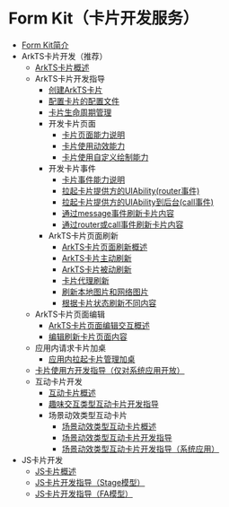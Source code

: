 # Form Kit（卡片开发服务）<!--form-kit-->
- [Form Kit简介](formkit-overview.md)
- ArkTS卡片开发（推荐）<!--arkts-ui-widget-->
  - [ArkTS卡片概述](arkts-form-overview.md)
  - ArkTS卡片开发指导<!--arkts-ui-widget-dev-->
    - [创建ArkTS卡片](arkts-ui-widget-creation.md)
    - [配置卡片的配置文件](arkts-ui-widget-configuration.md)
    - [卡片生命周期管理](arkts-ui-widget-lifecycle.md)
    - 开发卡片页面<!--arkts-ui-widget-page-->
      - [卡片页面能力说明](arkts-ui-widget-page-overview.md)
      - [卡片使用动效能力](arkts-ui-widget-page-animation.md)
      - [卡片使用自定义绘制能力](arkts-ui-widget-page-custom-drawing.md)
    - 开发卡片事件<!--arkts-ui-widget-event-->
      - [卡片事件能力说明](arkts-ui-widget-event-overview.md)
      - [拉起卡片提供方的UIAbility(router事件)](arkts-ui-widget-event-router.md)
      - [拉起卡片提供方的UIAbility到后台(call事件)](arkts-ui-widget-event-call.md)
      - [通过message事件刷新卡片内容](arkts-ui-widget-event-formextensionability.md)
      - [通过router或call事件刷新卡片内容](arkts-ui-widget-event-uiability.md)
    - ArkTS卡片页面刷新<!--arkts-ui-widget-interaction-->
      - [ArkTS卡片页面刷新概述](arkts-ui-widget-interaction-overview.md)
      - [ArkTS卡片主动刷新](arkts-ui-widget-active-refresh.md)
      - [ArkTS卡片被动刷新](arkts-ui-widget-passive-refresh.md)
      <!--Del-->
      - [卡片代理刷新](arkts-ui-widget-update-by-proxy.md)
      <!--DelEnd-->
      - [刷新本地图片和网络图片](arkts-ui-widget-image-update.md)
      - [根据卡片状态刷新不同内容](arkts-ui-widget-update-by-status.md)
  - ArkTS卡片页面编辑<!--arkts-ui-widget-edit-->
      - [ArkTS卡片页面编辑交互概述](arkts-ui-widget-event-formeditextensionability-overview.md)
      - [编辑刷新卡片页面内容](arkts-ui-widget-event-formeditextensionability.md)
  - 应用内请求卡片加桌<!--arkts-ui-widget-add-->
      - [应用内拉起卡片管理加桌](arkts-ui-widget-open-formmanager.md)
  <!--Del--> 
  - [卡片使用方开发指导（仅对系统应用开放）](widget-host-development-guide.md)
  <!--DelEnd-->
  - 互动卡片开发<!--arkts-ui-liveform-->
    - [互动卡片概述](arkts-ui-liveform-overview.md)
    - [趣味交互类型互动卡片开发指导](arkts-ui-liveform-funinteraction-development.md)
    - 场景动效类型互动卡片<!--arkts-ui-liveform-sceneanimation-->
      - [场景动效类型互动卡片概述](arkts-ui-liveform-sceneanimation-overview.md)
      - [场景动效类型互动卡片开发指导](arkts-ui-liveform-sceneanimation-development.md)
      <!--Del-->
      - [场景动效类型互动卡片开发指导（系统应用）](arkts-ui-liveform-sceneanimation-development-sys.md)
      <!--DelEnd-->
- JS卡片开发
  - [JS卡片概述](js-ui-widget-overview.md)
  - [JS卡片开发指导（Stage模型）](js-ui-widget-development.md)
  - [JS卡片开发指导（FA模型）](widget-development-fa.md)
